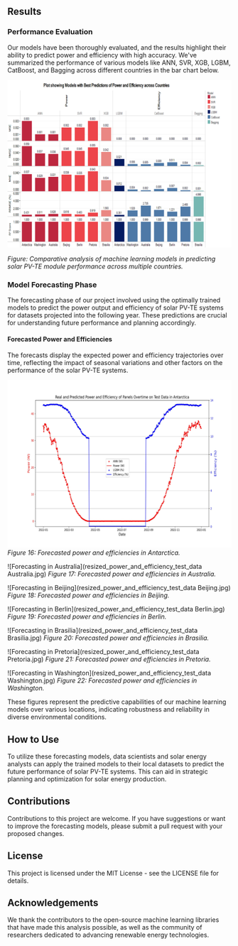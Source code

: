 ## Results

### Performance Evaluation

Our models have been thoroughly evaluated, and the results highlight their ability to predict power and efficiency with high accuracy. We've summarized the performance of various models like ANN, SVR, XGB, LGBM, CatBoost, and Bagging across different countries in the bar chart below.

![Model Performance Summary](resized_Best_Models_All.png)

*Figure: Comparative analysis of machine learning models in predicting solar PV-TE module performance across multiple countries.*

### Model Forecasting Phase

The forecasting phase of our project involved using the optimally trained models to predict the power output and efficiency of solar PV-TE systems for datasets projected into the following year. These predictions are crucial for understanding future performance and planning accordingly.

#### Forecasted Power and Efficiencies

The forecasts display the expected power and efficiency trajectories over time, reflecting the impact of seasonal variations and other factors on the performance of the solar PV-TE systems.

![Forecasting in Antarctica](Antarctica.jpg)
*Figure 16: Forecasted power and efficiencies in Antarctica.*

![Forecasting in Australia](resized_power_and_efficiency_test_data Australia.jpg)
*Figure 17: Forecasted power and efficiencies in Australia.*

![Forecasting in Beijing](resized_power_and_efficiency_test_data Beijing.jpg)
*Figure 18: Forecasted power and efficiencies in Beijing.*

![Forecasting in Berlin](resized_power_and_efficiency_test_data Berlin.jpg)
*Figure 19: Forecasted power and efficiencies in Berlin.*

![Forecasting in Brasilia](resized_power_and_efficiency_test_data Brasilia.jpg)
*Figure 20: Forecasted power and efficiencies in Brasilia.*

![Forecasting in Pretoria](resized_power_and_efficiency_test_data Pretoria.jpg)
*Figure 21: Forecasted power and efficiencies in Pretoria.*

![Forecasting in Washington](resized_power_and_efficiency_test_data Washington.jpg)
*Figure 22: Forecasted power and efficiencies in Washington.*

These figures represent the predictive capabilities of our machine learning models over various locations, indicating robustness and reliability in diverse environmental conditions.

## How to Use

To utilize these forecasting models, data scientists and solar energy analysts can apply the trained models to their local datasets to predict the future performance of solar PV-TE systems. This can aid in strategic planning and optimization for solar energy production.

## Contributions

Contributions to this project are welcome. If you have suggestions or want to improve the forecasting models, please submit a pull request with your proposed changes.

## License

This project is licensed under the MIT License - see the LICENSE file for details.

## Acknowledgements

We thank the contributors to the open-source machine learning libraries that have made this analysis possible, as well as the community of researchers dedicated to advancing renewable energy technologies.
